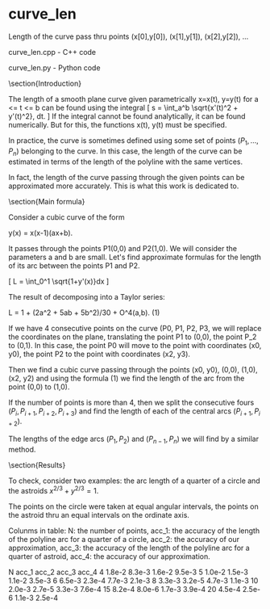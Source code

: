 # curve_len
Length of the curve pass thru points (x[0],y[0]), (x[1],y[1]), (x[2],y[2]), ... 

curve_len.cpp  - C++ code

curve_len.py   - Python code

\section{Introduction}

The length of a smooth plane curve given parametrically x=x(t), y=y(t) 
for a <= t <= b can be found using the integral
\[
 s = \int_a^b \sqrt{x'(t)^2 + y'(t)^2}\, dt.
\]
If the integral cannot be found analytically, it can be found
numerically. But for this, the functions x(t), y(t) must be
specified.

In practice, the curve is sometimes defined using some set of points
$(P_1, \dots, P_n)$ belonging to the curve. In this case, the length
of the curve can be estimated in terms of the length of the polyline
with the same vertices.

In fact, the length of the curve passing through the given points
can be approximated more accurately. This is what this work is
dedicated to.

\section{Main formula}

Consider a cubic curve of the form

 y(x) = x(x-1)(ax+b).

It passes through the points P1(0,0) and P2(1,0). We will
consider the parameters a and b are small. Let's find
approximate formulas for the length of its arc between the points
P1 and P2.

\[
 L = \int_0^1 \sqrt{1+y'(x)}dx
\]

The result of decomposing into a Taylor series:

 L = 1 + (2a^2 + 5ab + 5b^2)/30 + O^4(a,b).     (1)
 
If we have 4 consecutive points on the curve (P0, P1, P2, P3,
we will replace the coordinates on the plane, translating the point
P1 to (0,0), the point P_2 to (0,1). In this case, the
point P0 will move to the point with coordinates (x0, y0),
the point P2 to the point with coordinates (x2, y3).

Then we find a cubic curve passing through the points (x0, y0),
(0,0), (1,0), (x2, y2) and using the  formula (1) we
find the length of the arc from the point (0,0) to (1,0).

If the number of points is more than 4, then we split the
consecutive fours $(P_i, P_{i+1}, P_{i+2}, P_{i+3})$ and find the
length of each of the central arcs $(P_{i+1}, P_{i+2})$.

The lengths of the edge arcs $(P_1, P_2)$ and $(P_{n-1}, P_n)$ we
will find by a similar method.

\section{Results}

To check, consider two examples: the arc length of a quarter of a
circle and the astroids $x^{2/3} + y^{2/3}=1$.

The points on the circle were taken at equal angular intervals, the
points on the astroid thru an equal intervals on the ordinate axis.

Colunms in table:
N: the number of points,
acc_1: the accuracy of the length of the polyline arc for a quarter of a circle,
acc_2: the accuracy of our approximation,
acc_3: the accuracy of the length of the polyline arc for a quarter of astroid,
acc_4: the accuracy of our approximation.

   N     acc_1       acc_2      acc_3       acc_4
   4     1.8e-2     8.3e-3     1.6e-2      9.5e-3
   5     1.0e-2     1.5e-3     1.1e-2      3.5e-3
   6     6.5e-3     2.3e-4     7.7e-3      2.1e-3
   8     3.3e-3     3.2e-5     4.7e-3      1.1e-3
  10     2.0e-3     2.7e-5     3.3e-3      7.6e-4
  15     8.2e-4     8.0e-6     1.7e-3      3.9e-4
  20     4.5e-4     2.5e-6     1.1e-3      2.5e-4

